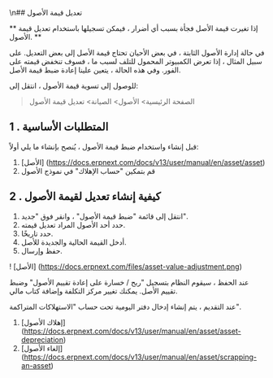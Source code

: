 \n## تعديل قيمة الأصول

** إذا تغيرت قيمة الأصل فجأة بسبب أي أضرار ، فيمكن تسجيلها باستخدام تعديل قيمة الأصول. **

في حالة إدارة الأصول الثابتة ، في بعض الأحيان تحتاج قيمة الأصل إلى بعض التعديل. على سبيل المثال ، إذا تعرض الكمبيوتر المحمول للتلف لسبب ما ، فسوف تنخفض قيمته على الفور. وفي هذه الحالة ، يتعين علينا إعادة ضبط قيمة الأصل.

للوصول إلى تسوية قيمة الأصول ، انتقل إلى:

> الصفحة الرئيسية> الأصول> الصيانة> تعديل قيمة الأصول

## 1 \. المتطلبات الأساسية

قبل إنشاء واستخدام ضبط قيمة الأصول ، يُنصح بإنشاء ما يلي أولاً:

1. [الأصل] (https://docs.erpnext.com/docs/v13/user/manual/en/asset/asset)
2. قم بتمكين "حساب الإهلاك" في نموذج الأصول

## 2 \. كيفية إنشاء تعديل لقيمة الأصول

1. انتقل إلى قائمة "ضبط قيمة الأصول" ، وانقر فوق "جديد".
2. حدد أحد الأصول المراد تعديل قيمته.
3. حدد تاريخًا.
4. أدخل القيمة الحالية والجديدة للأصل.
5. حفظ وإرسال.

! [الأصل] (https://docs.erpnext.com/files/asset-value-adjustment.png)

عند الحفظ ، سيقوم النظام بتسجيل "ربح / خسارة على إعادة تقييم الأصول" وضبط تقييم الأصل. يمكنك تغيير مركز التكلفة وإضافة كتاب مالي.

عند التقديم ، يتم إنشاء إدخال دفتر اليومية تحت حساب "الاستهلاكات المتراكمة".

1. [إهلاك الأصول] (https://docs.erpnext.com/docs/v13/user/manual/en/asset/asset-depreciation)
2. [إلغاء الأصول] (https://docs.erpnext.com/docs/v13/user/manual/en/asset/scrapping-an-asset)